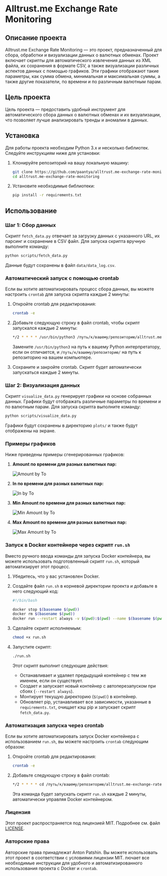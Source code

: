 
# Alltrust.me Exchange Rate Monitoring

## Описание проекта

Alltrust.me Exchange Rate Monitoring — это проект, предназначенный для сбора, обработки и визуализации данных о валютных обменах. Проект включает скрипты для автоматического извлечения данных из XML файла, их сохранения в формате CSV, а также визуализации различных аспектов данных с помощью графиков. Эти графики отображают такие параметры, как сумма обмена, минимальная и максимальная суммы, а также другие показатели, по времени и по различным валютным парам.

## Цель проекта

Цель проекта — предоставить удобный инструмент для автоматического сбора данных о валютных обменах и их визуализации, что позволяет лучше анализировать тренды и аномалии в данных.

## Установка

Для работы проекта необходим Python 3.x и несколько библиотек. Следуйте инструкциям ниже для установки:

1. Клонируйте репозиторий на вашу локальную машину:

   ```bash
   git clone https://github.com/paantya/alltrust.me-exchange-rate-monitoring.git
   cd alltrust.me-exchange-rate-monitoring
   ```

2. Установите необходимые библиотеки:

   ```bash
   pip install -r requirements.txt
   ```

## Использование

### Шаг 1: Сбор данных

Скрипт `fetch_data.py` отвечает за загрузку данных с указанного URL, их парсинг и сохранение в CSV файл. Для запуска скрипта вручную выполните команду:

```bash
python scripts/fetch_data.py
```

Данные будут сохранены в файл `data/data_log.csv`.

### Автоматический запуск с помощью crontab

Если вы хотите автоматизировать процесс сбора данных, вы можете настроить `crontab` для запуска скрипта каждые 2 минуты:

1. Откройте crontab для редактирования:

   ```bash
   crontab -e
   ```

2. Добавьте следующую строку в файл crontab, чтобы скрипт запускался каждые 2 минуты:

   ```bash
   */2 * * * * /usr/bin/python3 /путь/к/вашему/репозиторию/alltrust.me-exchange-rate-monitoring/scripts/fetch_data.py
   ```

   Замените `/usr/bin/python3` на путь к вашему Python интерпретатору, если он отличается, и `/путь/к/вашему/репозиторию/` на путь к репозиторию на вашем компьютере.

3. Сохраните и закройте crontab. Скрипт будет автоматически запускаться каждые 2 минуты.

### Шаг 2: Визуализация данных

Скрипт `visualize_data.py` генерирует графики на основе собранных данных. Графики будут отображать различные параметры по времени и по валютным парам. Для запуска скрипта выполните команду:

```bash
python scripts/visualize_data.py
```

Графики будут сохранены в директорию `plots/` и также будут отображены на экране.

### Примеры графиков

Ниже приведены примеры сгенерированных графиков:

1. **Amount по времени для разных валютных пар:**

   ![Amount by To](./plots/amount_by_to.png)

2. **In по времени для разных валютных пар:**

   ![In by To](./plots/in_by_to.png)

3. **Min Amount по времени для разных валютных пар:**

   ![Min Amount by To](./plots/minamount_by_to.png)

4. **Max Amount по времени для разных валютных пар:**

   ![Max Amount by To](./plots/maxamount_by_to.png)

### Запуск в Docker контейнере через скрипт `run.sh`

Вместо ручного ввода команды для запуска Docker контейнера, вы можете использовать подготовленный скрипт `run.sh`, который автоматизирует этот процесс.

1. Убедитесь, что у вас установлен Docker.

2. Создайте файл `run.sh` в корневой директории проекта и добавьте в него следующий код:

   ```bash
   #!/bin/bash

   docker stop $(basename $(pwd))
   docker rm $(basename $(pwd))
   docker run --restart always -v $(pwd):$(pwd) --name $(basename $(pwd)) python:3.6-slim /bin/sh -c "/usr/local/bin/python -m pip install --upgrade pip; cd $(pwd); pip3 install -r ./requirements.txt; pip3 cache purge; python3 ./scripts/fetch_data.py 2> w.err"
   ```

3. Сделайте скрипт исполняемым:

   ```bash
   chmod +x run.sh
   ```

4. Запустите скрипт:

   ```bash
   ./run.sh
   ```

   Этот скрипт выполнит следующие действия:
   - Останавливает и удаляет предыдущий контейнер с тем же именем, если он существует.
   - Создает и запускает новый контейнер с автоперезапуском при сбоях (`--restart always`).
   - Монтирует текущую директорию (`$(pwd)`) в контейнер.
   - Обновляет pip, устанавливает все зависимости, указанные в `requirements.txt`, очищает кэш pip и запускает скрипт `fetch_data.py`.

### Автоматизация запуска через crontab

Если вы хотите автоматизировать запуск Docker контейнера с использованием `run.sh`, вы можете настроить `crontab` следующим образом:

1. Откройте crontab для редактирования:

   ```bash
   crontab -e
   ```

2. Добавьте следующую строку в файл crontab:

   ```bash
   */2 * * * * cd /путь/к/вашему/репозиторию/alltrust.me-exchange-rate-monitoring && ./run.sh
   ```

   Эта команда будет запускать скрипт `run.sh` каждые 2 минуты, автоматически управляя Docker контейнером.

### Лицензия

Этот проект распространяется под лицензией MIT. Подробнее см. файл [LICENSE](./LICENSE).

### Авторские права

Авторские права принадлежат Anton Patshin. Вы можете использовать этот проект в соответствии с условиями лицензии MIT.
лючает все необходимые инструкции для удобного и автоматизированного использования проекта с Docker и `crontab`.
